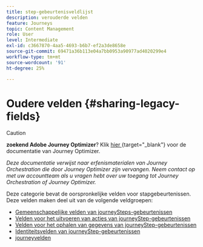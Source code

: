 ```yaml
---
title: step-gebeurtenisveldlijst
description: verouderde velden
feature: Journeys
topic: Content Management
role: User
level: Intermediate
exl-id: c3667870-4aa5-4693-b6b7-ef2a3de8658e
source-git-commit: 69471a36b113e04a7bb0953a90977ad4020299e4
workflow-type: tm+mt
source-wordcount: '91'
ht-degree: 25%

---
```


# Oudere velden {#sharing-legacy-fields}


>[!CAUTION]
>
>**zoekend Adobe Journey Optimizer**? Klik [ hier ](https://experienceleague.adobe.com/en/docs/journey-optimizer/using/ajo-home){target="_blank"} voor de documentatie van Journey Optimizer.
>
>
>_Deze documentatie verwijst naar erfenismaterialen van Journey Orchestration die door Journey Optimizer zijn vervangen. Neem contact op met uw accountteam als u vragen hebt over uw toegang tot Journey Orchestration of Journey Optimizer._


Deze categorie bevat de oorspronkelijke velden voor stapgebeurtenissen. Deze velden maken deel uit van de volgende veldgroepen:

* [Gemeenschappelijke velden van journeySteps-gebeurtenissen](../building-journeys/sharing-common-fields.md)
* [Velden voor het uitvoeren van acties van journeyStep-gebeurtenissen](../building-journeys/sharing-execution-fields.md)
* [Velden voor het ophalen van gegevens van journeyStep-gebeurtenissen](../building-journeys/sharing-fetch-fields.md)
* [Identiteitsvelden van journeyStep-gebeurtenissen](../building-journeys/sharing-identity-fields.md)
* [journeyvelden](../building-journeys/sharing-journey-fields.md)
